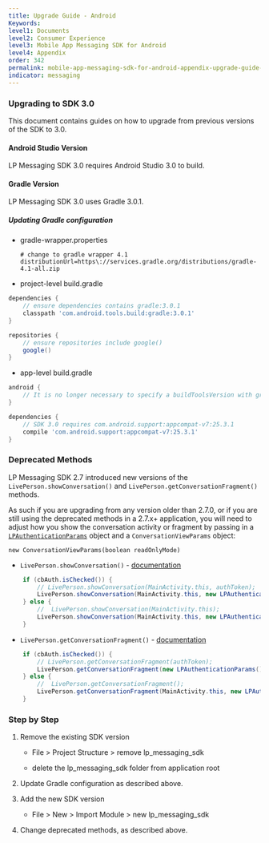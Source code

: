 ```yaml
---
title: Upgrade Guide - Android
Keywords:
level1: Documents
level2: Consumer Experience
level3: Mobile App Messaging SDK for Android
level4: Appendix
order: 342
permalink: mobile-app-messaging-sdk-for-android-appendix-upgrade-guide-android.html
indicator: messaging
---
```


### Upgrading to SDK 3.0

This document contains guides on how to upgrade from previous versions of the SDK to 3.0.

#### Android Studio Version

LP Messaging SDK 3.0 requires Android Studio 3.0 to build.

#### Gradle Version

LP Messaging SDK 3.0 uses Gradle 3.0.1.

##### Updating Gradle configuration

- gradle-wrapper.properties

    ```
    # change to gradle wrapper 4.1
    distributionUrl=https\://services.gradle.org/distributions/gradle-4.1-all.zip
    ```

* project-level build.gradle

```gradle
dependencies {
    // ensure dependencies contains gradle:3.0.1
    classpath 'com.android.tools.build:gradle:3.0.1'
}

repositories {
    // ensure repositories include google()
    google()
}
```

* app-level build.gradle

```gradle
android {
    // It is no longer necessary to specify a buildToolsVersion with gradle 3
}

dependencies {
    // SDK 3.0 requires com.android.support:appcompat-v7:25.3.1
    compile 'com.android.support:appcompat-v7:25.3.1'
}
```

### Deprecated Methods

LP Messaging SDK 2.7 introduced new versions of the `LivePerson.showConversation()` and `LivePerson.getConversationFragment()` methods.

As such if you are upgrading from any version older than 2.7.0, or if you are still using the deprecated methods in a 2.7.x+ application, you will need to adjust how you show the conversation activity or fragment by passing in a [`LPAuthenticationParams`](https://developers.liveperson.com/android-interface-definitions.html#lpauthenticationparams)  object and a `ConversationViewParams` object:

`new ConversationViewParams(boolean readOnlyMode)`


- `LivePerson.showConversation()` - [documentation](https://developers.liveperson.com/android-methods.html#showconversation-with-full-authentication-support)

```java
	if (cbAuth.isChecked()) {
		// LivePerson.showConversation(MainActivity.this, authToken);
		LivePerson.showConversation(MainActivity.this, new LPAuthenticationParams().setHostAppJWT(authToken), new ConversationViewParams(false));
	} else {
		//  LivePerson.showConversation(MainActivity.this);
		LivePerson.showConversation(MainActivity.this, new LPAuthenticationParams(), new ConversationViewParams(false));
	}
```

- `LivePerson.getConversationFragment()` - [documentation](https://developers.liveperson.com/android-methods.html#getconversationfragment-with-full-authentication-support)

```java
	if (cbAuth.isChecked()) {
		// LivePerson.getConversationFragment(authToken);
		LivePerson.getConversationFragment(new LPAuthenticationParams().setHostAppJWT(authToken), new ConversationViewParams(false));
	} else {
		//  LivePerson.getConversationFragment();
		LivePerson.getConversationFragment(MainActivity.this, new LPAuthenticationParams(), new ConversationViewParams(false));
	}
```

### Step by Step

1. Remove the existing SDK version

    - File > Project Structure > remove lp_messaging_sdk

    - delete the lp_messaging_sdk folder from application root

2. Update Gradle configuration as described above.

3. Add the new SDK version

    - File > New > Import Module > new lp_messaging_sdk

4. Change deprecated methods, as described above.
